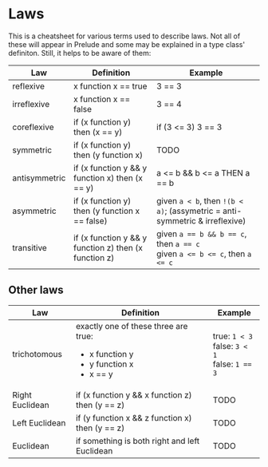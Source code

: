 # Laws

This is a cheatsheet for various terms used to describe laws. Not all of these will appear in Prelude and some may be explained in a type class' definiton. Still, it helps to be aware of them:

| Law | Definition | Example |
| - | - | - |
| reflexive | x function x == true | 3 == 3
| irreflexive | x function x == false | 3 == 4
| coreflexive | if (x function y) then (x == y) | if (3 <= 3) 3 == 3
| symmetric | if (x function y) then (y function x) | TODO
| antisymmetric | if (x function y && y function x) then (x == y) | a <= b && b <= a THEN a == b
| asymmetric | if (x function y) then (y function x == false) | given `a < b`, then `!(b < a)`; (assymetric = anti-symmetric & irreflexive)
| transitive | if (x function y && y function z) then (x function z) | given `a == b && b == c`, then `a == c` <br> given `a <= b <= c`, then `a <= c`

## Other laws

| Law | Definition | Example |
| - | - | - |
| trichotomous | exactly one of these three are true: <ul><li>x function y</li><li>y function x</li><li>x == y</li></ul> | true: `1 < 3` <br> false: `3 < 1` <br> false: `1 == 3`
| Right Euclidean | if (x function y && x function z) then (y == z) | TODO
| Left Euclidean | if (y function x && z function x) then (y == z) | TODO
| Euclidean | if something is both right and left Euclidean | TODO
